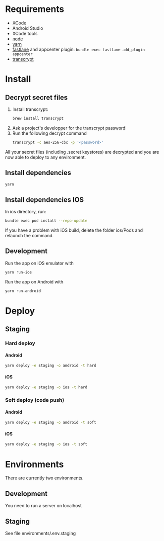 # Requirements

- XCode 
- Android Studio 
- XCode tools
- [node](https://nodejs.org/en/)
- [yarn](https://yarnpkg.com/en/)
- [fastlane](https://fastlane.tools/) and appcenter plugin: `bundle exec fastlane add_plugin appcenter`
- [transcrypt](https://github.com/elasticdog/transcrypt)

# Install

## Decrypt secret files

1. Install transcrypt: 
   ```bash
   brew install transcrypt
   ```
2. Ask a project's developper for the transcrypt password
3. Run the following decrypt command
    ```bash
    transcrypt -c aes-256-cbc -p '<password>'
    ```

All your secret files (including .secret keystores) are decrypted and you are now able to deploy to any environment.

## Install dependencies

```bash
yarn
```

## Install dependencies IOS

In ios directory, run:

```bash
bundle exec pod install --repo-update
```

If you have a problem with iOS build, delete the folder ios/Pods and relaunch the command.

## Development

Run the app on iOS emulator with

```bash
yarn run-ios
```

Run the app on Android with

```bash
yarn run-android
```

# Deploy

## Staging

### Hard deploy

#### Android

```bash
yarn deploy -e staging -o android -t hard
```

#### iOS

```bash
yarn deploy -e staging -o ios -t hard
```

### Soft deploy (code push)

#### Android

```bash
yarn deploy -e staging -o android -t soft
```

#### iOS

```bash
yarn deploy -e staging -o ios -t soft
```

# Environments

There are currently two environments.

## Development

You need to run a server on localhost

## Staging

See file environments/.env.staging

